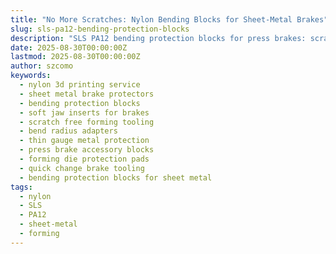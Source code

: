 ```yaml
---
title: "No More Scratches: Nylon Bending Blocks for Sheet-Metal Brakes"
slug: sls-pa12-bending-protection-blocks
description: "SLS PA12 bending protection blocks for press brakes: scratch-free contact surfaces, bend-radius inserts, and quick-swap profiles for thin-gauge metals."
date: 2025-08-30T00:00:00Z
lastmod: 2025-08-30T00:00:00Z
author: szcomo
keywords:
  - nylon 3d printing service
  - sheet metal brake protectors
  - bending protection blocks
  - soft jaw inserts for brakes
  - scratch free forming tooling
  - bend radius adapters
  - thin gauge metal protection
  - press brake accessory blocks
  - forming die protection pads
  - quick change brake tooling
  - bending protection blocks for sheet metal
tags:
  - nylon
  - SLS
  - PA12
  - sheet-metal
  - forming
---
```



